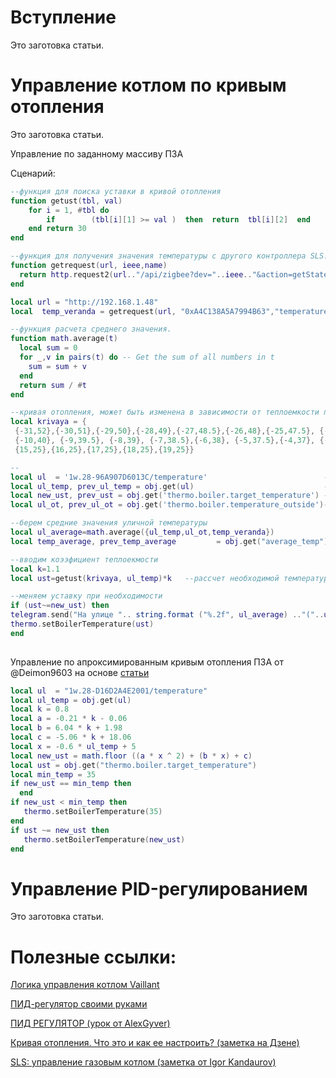 # Вступление
Это заготовка статьи.

# Управление котлом по кривым отопления
Это заготовка статьи.

Управление по заданному массиву ПЗА

Сценарий:
```lua
--функция для поиска уставки в кривой отопления
function getust(tbl, val)
    for i = 1, #tbl do
        if        (tbl[i][1] >= val )  then  return  tbl[i][2]  end 
    end return 30
end

--функция для получения значения температуры с другого контроллера SLS. В примере используется Zigbee датчик температуры, размещенный на веранде. 
function getrequest(url, ieee,name)
  return http.request2(url.."/api/zigbee?dev="..ieee.."&action=getStateValue&name="..name.."&token=e9d38bedb6412e.....ed9575","POST", "Content-Type: text/text; charset=utf-8\r\n", "body")
end

local url = "http://192.168.1.48"
local  temp_veranda = getrequest(url, "0xA4C138A5A7994B63","temperature")

--функция расчета среднего значения.
function math.average(t)
  local sum = 0
  for _,v in pairs(t) do -- Get the sum of all numbers in t
    sum = sum + v
  end
  return sum / #t
end

--кривая отопления, может быть изменена в зависимости от теплоемкости помещения
local krivaya = {    
 {-31,52},{-30,51},{-29,50},{-28,49},{-27,48.5},{-26,48},{-25,47.5}, {-24,47},{-23,46.5},{-22,46}, {-21,45.5},{-20,45},{-19,44.5},{-18,44}, {-17,43.5},{-16,43},{-15,42.5},{-14,42},{-13,41.5},{-12,41},{-11,40.5},
 {-10,40}, {-9,39.5}, {-8,39}, {-7,38.5},{-6,38}, {-5,37.5},{-4,37}, {-3,36.5},{-2,36},{-1,35.5},{0,34},{1,33.5},{2,33},{3,33},{4,33},{5,32.5},{6,32.5},{7,32},{8,32},{9,31.5},{10,31.5},{11,31},{12,31},{13,30},{14,25},
 {15,25},{16,25},{17,25},{18,25},{19,25}}

--
local ul  = '1w.28-96A907D6013C/temperature'  						  --датчик ds18b2, подключенный к SLS DIN MIN
local ul_temp, prev_ul_temp = obj.get(ul)    						  --получение старого и нового значения уличной температуры
local new_ust, prev_ust = obj.get('thermo.boiler.target_temperature') --получение текущего значения уставки 
local ul_ot, prev_ul_ot = obj.get('thermo.boiler.temperature_outside')--получение уличной темпетуры с котла по ОТ

--берем средние значения уличной температуры
local ul_average=math.average({ul_temp,ul_ot,temp_veranda})
local temp_average, prev_temp_average   	  = obj.get("average_temp")

--вводим коээфициент теплоекмости
local k=1.1
local ust=getust(krivaya, ul_temp)*k   --рассчет необходимой температуры для внесения уставки

--меняем уставку при необходимости 
if (ust~=new_ust) then
telegram.send("На улице ".. string.format ("%.2f", ul_average) .."("..ul_temp..","..ul_ot..","..temp_veranda.."), установлена уставка котла "..ust.." градусов, средняя температура в доме "..string.format ("%.2f", temp_average))
thermo.setBoilerTemperature(ust)
end
  
```

Управление по апроксимированным кривым отопления ПЗА от @Deimon9603 на основе [статьи](https://wdn.su/blog/1154) 
```lua
local ul  = "1w.28-D16D2A4E2001/temperature"      
local ul_temp = obj.get(ul)  
local k = 0.8
local a = -0.21 * k - 0.06
local b = 6.04 * k + 1.98
local c = -5.06 * k + 18.06
local x = -0.6 * ul_temp + 5     
local new_ust = math.floor ((a * x ^ 2) + (b * x) + c)
local ust = obj.get("thermo.boiler.target_temperature")
local min_temp = 35
if new_ust == min_temp then
  end
if new_ust < min_temp then
   thermo.setBoilerTemperature(35)
end
if ust ~= new_ust then
   thermo.setBoilerTemperature(new_ust)
end
```

# Управление PID-регулированием
Это заготовка статьи.


# Полезные ссылки: 

[Логика управления котлом Vaillant](https://wdn.su/blog/1154)

[ПИД-регулятор своими руками](https://habr.com/ru/post/145991/)

[ПИД РЕГУЛЯТОР (урок от AlexGyver)](https://alexgyver.ru/lessons/pid/])

[Кривая отопления. Что это и как ее настроить? (заметка на Дзене)](https://dzen.ru/a/X5J1nrKM8FGEFVn4)

[SLS: управление газовым котлом (заметка от Igor Kandaurov)](https://igorkandaurov.com/2022/10/12/sls-%D1%83%D0%BF%D1%80%D0%B0%D0%B2%D0%BB%D0%B5%D0%BD%D0%B8%D0%B5-%D0%B3%D0%B0%D0%B7%D0%BE%D0%B2%D1%8B%D0%BC-%D0%BA%D0%BE%D1%82%D0%BB%D0%BE%D0%BC/)
